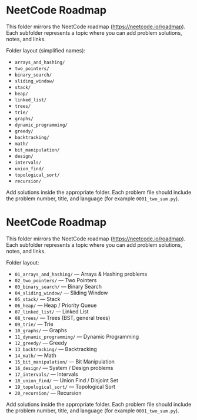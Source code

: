 # NeetCode Roadmap

This folder mirrors the NeetCode roadmap (https://neetcode.io/roadmap). Each subfolder represents a topic where you can add problem solutions, notes, and links.

Folder layout (simplified names):

- `arrays_and_hashing/`
- `two_pointers/`
- `binary_search/`
- `sliding_window/`
- `stack/`
- `heap/`
- `linked_list/`
- `trees/`
- `trie/`
- `graphs/`
- `dynamic_programming/`
- `greedy/`
- `backtracking/`
- `math/`
- `bit_manipulation/`
- `design/`
- `intervals/`
- `union_find/`
- `topological_sort/`
- `recursion/`

Add solutions inside the appropriate folder. Each problem file should include the problem number, title, and language (for example `0001_two_sum.py`).
# NeetCode Roadmap

This folder mirrors the NeetCode roadmap (https://neetcode.io/roadmap). Each subfolder represents a topic where you can add problem solutions, notes, and links.

Folder layout:

- `01_arrays_and_hashing/` — Arrays & Hashing problems
- `02_two_pointers/` — Two Pointers
- `03_binary_search/` — Binary Search
- `04_sliding_window/` — Sliding Window
- `05_stack/` — Stack
- `06_heap/` — Heap / Priority Queue
- `07_linked_list/` — Linked List
- `08_trees/` — Trees (BST, general trees)
- `09_trie/` — Trie
- `10_graphs/` — Graphs
- `11_dynamic_programming/` — Dynamic Programming
- `12_greedy/` — Greedy
- `13_backtracking/` — Backtracking
- `14_math/` — Math
- `15_bit_manipulation/` — Bit Manipulation
- `16_design/` — System / Design problems
- `17_intervals/` — Intervals
- `18_union_find/` — Union Find / Disjoint Set
- `19_topological_sort/` — Topological Sort
- `20_recursion/` — Recursion

Add solutions inside the appropriate folder. Each problem file should include the problem number, title, and language (for example `0001_two_sum.py`).
